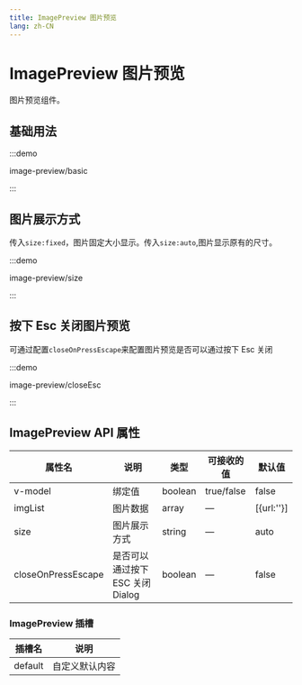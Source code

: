 ```yaml
---
title: ImagePreview 图片预览
lang: zh-CN
---
```


# ImagePreview 图片预览

图片预览组件。

## 基础用法

:::demo

image-preview/basic

:::

## 图片展示方式

传入`size:fixed`，图片固定大小显示。传入`size:auto`,图片显示原有的尺寸。

:::demo

image-preview/size

:::

## 按下 Esc 关闭图片预览

可通过配置`closeOnPressEscape`来配置图片预览是否可以通过按下 Esc 关闭

:::demo

image-preview/closeEsc

:::

## ImagePreview API 属性

| 属性名             | 说明                             | 类型    | 可接收的值 | 默认值     |
| ------------------ | -------------------------------- | ------- | ---------- | ---------- |
| v-model            | 绑定值                           | boolean | true/false | false      |
| imgList            | 图片数据                         | array   | —          | [{url:''}] |
| size               | 图片展示方式                     | string  | —          | auto       |
| closeOnPressEscape | 是否可以通过按下 ESC 关闭 Dialog | boolean | —          | false      |

### ImagePreview 插槽

| 插槽名  | 说明           |
| ------- | -------------- |
| default | 自定义默认内容 |